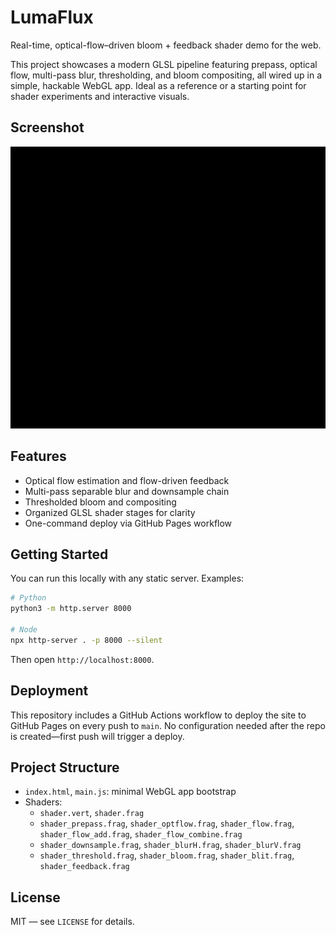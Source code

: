 LumaFlux
=========

Real-time, optical-flow–driven bloom + feedback shader demo for the web.

This project showcases a modern GLSL pipeline featuring prepass, optical flow, multi-pass blur, thresholding, and bloom compositing, all wired up in a simple, hackable WebGL app. Ideal as a reference or a starting point for shader experiments and interactive visuals.

Screenshot
----------
![LumaFlux Screenshot](Screenshots/frame-1757675272018.png)

Features
--------
- Optical flow estimation and flow-driven feedback
- Multi-pass separable blur and downsample chain
- Thresholded bloom and compositing
- Organized GLSL shader stages for clarity
- One-command deploy via GitHub Pages workflow

Getting Started
---------------
You can run this locally with any static server. Examples:

```bash
# Python
python3 -m http.server 8000

# Node
npx http-server . -p 8000 --silent
```

Then open `http://localhost:8000`.

Deployment
----------
This repository includes a GitHub Actions workflow to deploy the site to GitHub Pages on every push to `main`. No configuration needed after the repo is created—first push will trigger a deploy.

Project Structure
-----------------
- `index.html`, `main.js`: minimal WebGL app bootstrap
- Shaders:
  - `shader.vert`, `shader.frag`
  - `shader_prepass.frag`, `shader_optflow.frag`, `shader_flow.frag`, `shader_flow_add.frag`, `shader_flow_combine.frag`
  - `shader_downsample.frag`, `shader_blurH.frag`, `shader_blurV.frag`
  - `shader_threshold.frag`, `shader_bloom.frag`, `shader_blit.frag`, `shader_feedback.frag`

License
-------
MIT — see `LICENSE` for details.



